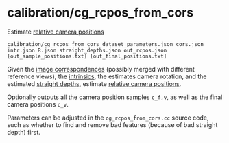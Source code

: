 # calibration/cg\_rcpos\_from\_cors

Estimate [relative camera positions](../../data/relative_camera_positions.html)

    calibration/cg_rcpos_from_cors dataset_parameters.json cors.json intr.json R.json straight_depths.json out_rcpos.json [out_sample_positions.txt] [out_final_positions.txt]

Given the [image correspondences](../../data/image_correspondences.html) (possibly merged with different reference views), the [intrinsics](../../data/intrinsics.html), the estimates camera rotation, and the estimated [straight depths](../../data/straight_depths.html), estimate [relative camera positions](../../data/relative_camera_positions.html).

Optionally outputs all the camera position samples `c_f,v`, as well as the final camera positions `c_v`.

Parameters can be adjusted in the `cg_rcpos_from_cors.cc` source code, such as whether to find and remove bad features (because of bad straight depth) first.

